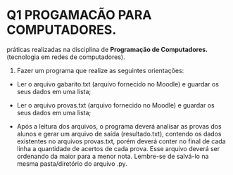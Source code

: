 # Q1 PROGAMACÃO PARA COMPUTADORES.
práticas realizadas na disciplina de **Programação de Computadores.** (tecnologia em redes de computadores).
1. Fazer um programa que realize as seguintes orientações:

* Ler o arquivo gabarito.txt (arquivo fornecido no Moodle) e guardar os seus dados em uma lista;
* Ler o arquivo provas.txt (arquivo fornecido no Moodle) e guardar os seus dados em uma lista;

* Após a leitura dos arquivos, o programa deverá analisar as provas dos alunos e gerar um arquivo 
de saída (resultado.txt), contendo os dados existentes no arquivos provas.txt, porém deverá 
conter no final de cada linha a quantidade de acertos de cada prova. Esse arquivo deverá ser 
ordenando da maior para a menor nota. Lembre-se de salvá-lo na mesma pasta/diretório do 
arquivo .py.


